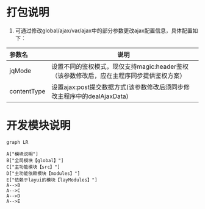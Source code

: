 # 打包说明
1. 可通过修改global/ajax/var/ajax中的部分参数更改ajax配置信息，具体配置如下：

|参数名|说明|
|:-----  |-----                           |
|jqMode|设置不同的鉴权模式，现仅支持magic:header鉴权（该参数修改后，应在主程序同步提供鉴权方案）|
|contentType|设置ajax:post提交数据方式(该参数修改后须同步修改主程序中的dealAjaxData)|

# 开发模块说明
```mermaid
graph LR

A["模块说明"]
B["全局模块【global】"]
C["主功能模块【src】"]
D["主功能依赖模块【modules】"]
E["依赖于layui的模块【layModules】"]
A-->B
A-->C
A-->D
A-->E
```